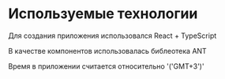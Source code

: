 # Используемые технологии

Для создания приложения использовался React + TypeScript

В качестве компонентов использовалась библеотека ANT

Время в приложении считается относительно '('GMT+3')'